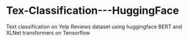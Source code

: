 # Tex-Classification---HuggingFace

Text classification on Yelp Reviews dataset using huggingface BERT and XLNet transformers on Tensorflow

